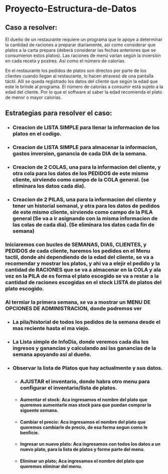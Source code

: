﻿# Proyecto-Estructura-de-Datos
## Caso a resolver:
El dueño de un restaurante requiere un programa que le apoye a determinar la cantidad de raciones a preparar diariamente, asi como considerar que platos a la carta prepara (deberá considerar las fechas anteriores que se consumieron estos platos).
Las raciones de menú varían según la inversión en cada receta y postres. Así como el número de calorías.

En el restaurante los pedidos de platos son directos por parte de los clientes cuando llegan al restaurante, lo hacen atravesó de una pantalla táctil. Allí se queda registrado los datos del cliente que según la edad que este le brinde al programa. El número de calorías a consumir está sujeto a la edad del cliente. Por lo que el software al saber la edad recomienda el plato de menor o mayor calorías.


## Estrategias para resolver el caso:
* ### Creacion de LISTA SIMPLE para llenar la informacion de los platos en el codigo.
* ### Creacion de LISTA SIMPLE para almacenar la informacion, gastos inversion, ganancia de cada DIA de la semana.
* ### Creacion de 2 COLAS, una para la informacion  del cliente, y otra cola para los datos de los PEDIDOS de este mismo cliente, sirviendo como campo de la COLA general. (se eliminara los datos cada dia).
* ### Creacion de 2 PILAS, una para la informacion del cliente y tener un historial semanal, y otra para los datos de pedidos de este mismo cliente, sirviendo como campo de la PILA general (Se va a ir asignando con la misma informacion de las colas de cada dia). (Se eliminara los datos cada fin de semana)

### Iniciaremos con bucles de SEMANAS, DIAS, CLIENTES, y PEDIDOS de cada cliente, haremos los pedidos en el Menu tactil, donde ahi dependiendo de la edad del cliente, se va a recomendar y mostrar los platos, y ahi va a elejir el pedido  y la cantidad de RACIONES que se va a almacenar en la COLA y ala vez en la PILA de es forma el plato escogido se va a restar a la cantidad de raciones escogidas en el stock LISTA de platos del plato escogido.

### Al termiar la primera semana, se va a mostrar un MENU DE OPCIONES DE ADMINISTRACION, donde podremos ver 
* ### La pila/historial de todos los pedidos de la semana desde el mas reciente hasta el ma viejo.
* ### La Lista simple de InfoDia, donde veremos cada dia los ingresos y ganancias y calculando asi las ganancias de la semana apoyando asi al dueño.
* ### Observar la lista de Platos que hay actualmente y sus datos.
  * ### AJUSTAR el inventario, donde habra otro menu para configurar el inventario/lista de platos.
  * #### Aumentar el stock: Aca ingresamos el nombre del plato que queremos aumentarle mas stock para que puedan comprar la siguente semana.
  * #### Cambiar el precio: Aca ingresamos el nombre del plato que queremos cambiarle de precio, de esa forma segun como le benficie.
  * #### Ingresar un nuevo plato: Aca ingresamos con todos los datos a un nuevo plato, para la lista de platos y forme parte del menu.
  * #### Eliminar un plato; Aca ingresamos el nombre del plato que queremos eliminar del menu.


